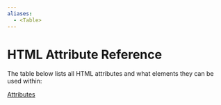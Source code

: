 ```yaml
---
aliases:
  - <Table>
---
```

# HTML Attribute Reference

The table below lists all HTML attributes and what elements they can be used within:

[Attributes](https://www.notion.so/e4cd790acd5a44c8a71eea2455db9ed8?pvs=21)